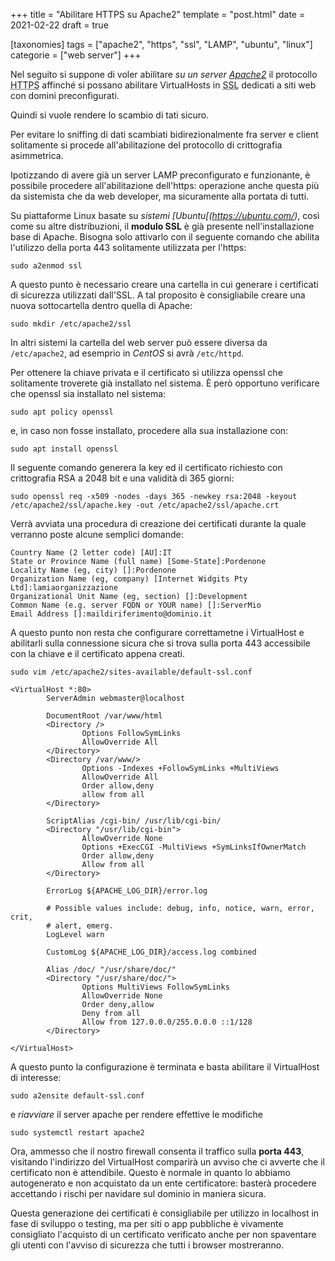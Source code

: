 +++
title = "Abilitare HTTPS su Apache2"
template = "post.html"
date = 2021-02-22
draft = true

[taxonomies]
tags = ["apache2", "https", "ssl", "LAMP", "ubuntu", "linux"]
categorie = ["web server"]
+++

Nel seguito si suppone di voler abilitare *su un server [Apache2](https://httpd.apache.org/)* il protocollo <abbr title="HyperText Transfer Protocol over Secure Socket Layer">HTTPS</abbr> affinché si possano abilitare VirtualHosts in <abbr title="Secure Sockets Layer">SSL</abbr> dedicati a siti web con domini preconfigurati. 

Quindi si vuole rendere lo scambio di tati sicuro. 

Per evitare lo sniffing di dati scambiati bidirezionalmente fra server e client solitamente si procede all'abilitazione del protocollo di crittografia asimmetrica.

Ipotizzando di avere già un server LAMP preconfigurato e funzionante, è possibile procedere all'abilitazione dell'https: operazione anche questa più da sistemista che da web developer, ma sicuramente alla portata di tutti.

<!-- more -->

Su piattaforme Linux basate su *sistemi [Ubuntu[(https://ubuntu.com/)*, così come su altre distribuzioni, il **modulo SSL** è già presente nell'installazione base di Apache.
Bisogna solo attivarlo con il seguente comando che abilita l'utilizzo della porta 443 solitamente utilizzata per l'https:

`sudo a2enmod ssl`

A questo punto è necessario creare una cartella in cui generare i certificati di sicurezza utilizzati dall'SSL. A tal proposito è consigliabile creare una nuova sottocartella dentro quella di Apache:

`sudo mkdir /etc/apache2/ssl`

In altri sistemi la cartella del web server può essere diversa da `/etc/apache2`, ad esemprio in *CentOS* si avrà `/etc/httpd`.

Per ottenere la chiave privata e il certificato si utilizza openssl che solitamente troverete già installato nel sistema. È però opportuno verificare che openssl sia installato nel sistema:

`sudo apt policy openssl`

e, in caso non fosse installato, procedere alla sua installazione con:

`sudo apt install openssl`

Il seguente comando generera la key ed il certificato richiesto con crittografia RSA a 2048 bit e una validità di 365 giorni:

`sudo openssl req -x509 -nodes -days 365 -newkey rsa:2048 -keyout /etc/apache2/ssl/apache.key -out /etc/apache2/ssl/apache.crt`

Verrà avviata una procedura di creazione dei certificati durante la quale verranno poste alcune semplici domande:

```
Country Name (2 letter code) [AU]:IT
State or Province Name (full name) [Some-State]:Pordenone
Locality Name (eg, city) []:Pordenone
Organization Name (eg, company) [Internet Widgits Pty Ltd]:lamiaorganizzazione
Organizational Unit Name (eg, section) []:Development
Common Name (e.g. server FQDN or YOUR name) []:ServerMio
Email Address []:maildiriferimento@dominio.it
```

A questo punto non resta che configurare correttametne i VirtualHost e abilitarli sulla connessione sicura che si trova sulla porta 443 accessibile con la chiave e il certificato appena creati.

`sudo vim /etc/apache2/sites-available/default-ssl.conf`

```
<VirtualHost *:80>
        ServerAdmin webmaster@localhost
 
        DocumentRoot /var/www/html
        <Directory />
                Options FollowSymLinks
                AllowOverride All
        </Directory>
        <Directory /var/www/>
                Options -Indexes +FollowSymLinks +MultiViews
                AllowOverride All
                Order allow,deny
                allow from all
        </Directory>
 
        ScriptAlias /cgi-bin/ /usr/lib/cgi-bin/
        <Directory "/usr/lib/cgi-bin">
                AllowOverride None
                Options +ExecCGI -MultiViews +SymLinksIfOwnerMatch
                Order allow,deny
                Allow from all
        </Directory>
 
        ErrorLog ${APACHE_LOG_DIR}/error.log
 
        # Possible values include: debug, info, notice, warn, error, crit,
        # alert, emerg.
        LogLevel warn
 
        CustomLog ${APACHE_LOG_DIR}/access.log combined
 
        Alias /doc/ "/usr/share/doc/"
        <Directory "/usr/share/doc/">
                Options MultiViews FollowSymLinks
                AllowOverride None
                Order deny,allow
                Deny from all
                Allow from 127.0.0.0/255.0.0.0 ::1/128
        </Directory>
 
</VirtualHost>
```

A questo punto la configurazione è terminata e basta abilitare il VirtualHost di interesse:

`sudo a2ensite default-ssl.conf`

e *riavviare* il server apache per rendere effettive le modifiche

`sudo systemctl restart apache2`

Ora, ammesso che il nostro firewall consenta il traffico sulla **porta 443**, visitando l'indirizzo del VirtualHost comparirà un avviso che ci avverte che il certificato non è attendibile. Questo è normale in quanto lo abbiamo autogenerato e non acquistato da un ente certificatore: basterà procedere accettando i rischi per navidare sul dominio in maniera sicura. 

Questa generazione dei certificati è consigliabile per utilizzo in localhost in fase di sviluppo o testing, ma per siti o app pubbliche è vivamente consigliato l'acquisto di un certificato verificato anche per non spaventare gli utenti con l'avviso di sicurezza che tutti i browser mostreranno. 

